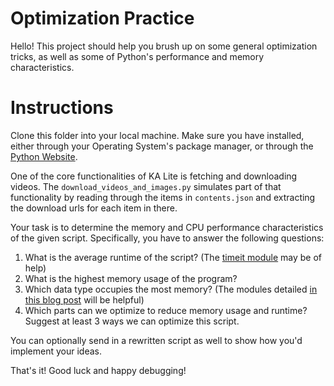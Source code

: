 # Optimization Practice

Hello! This project should help you brush up on some general
optimization tricks, as well as some of Python's performance and
memory characteristics.

# Instructions

Clone this folder into your local machine. Make sure you have
installed, either through your Operating System's package manager, or
through the [Python Website](https://www.python.org/downloads/).

One of the core functionalities of KA Lite is fetching and downloading
videos. The `download_videos_and_images.py` simulates part of that
functionality by reading through the items in `contents.json` and
extracting the download urls for each item in there.

Your task is to determine the memory and CPU performance
characteristics of the given script. Specifically, you have to answer
the following questions:


1. What is the average runtime of the script? (The [timeit module](https://docs.python.org/3.3/library/timeit.html) may be of help)
1. What is the highest memory usage of the program?
1. Which data type occupies the most memory? (The modules detailed [in this blog post](http://chase-seibert.github.io/blog/2013/08/03/diagnosing-memory-leaks-python.html) will be helpful)
1. Which parts can we optimize to reduce memory usage and runtime?
   Suggest at least 3 ways we can optimize this script.


You can optionally send in a rewritten script as well to show how
you'd implement your ideas.


That's it! Good luck and happy debugging!
